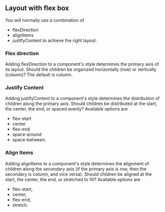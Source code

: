 ## Layout with flex box

You will normally use a combination of
- flexDirection
- alignItems
- justifyContent
to achieve the right layout.

### Flex direction
Adding flexDirection to a component's style determines the primary axis of its layout.
Should the children be organized horizontally (row) or vertically (column)? The default is column.

### Justify Content
Adding justifyContent to a component's style determines the distribution of children along the primary axis.
Should children be distributed at the start, the center, the end, or spaced evenly?
Available options are
- flex-start
- center
- flex-end
- space-around
- space-between.

### Align Items
Adding alignItems to a component's style determines the alignment of children along the secondary axis (if the primary axis is row, then the secondary is column, and vice versa).
Should children be aligned at the start, the center, the end, or stretched to fill?
Available options are
- flex-start,
- center,
- flex-end,
- stretch.

